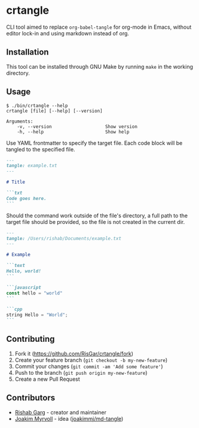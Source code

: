 # crtangle

CLI tool aimed to replace `org-babel-tangle` for org-mode in Emacs, without editor lock-in and using markdown instead of org.

## Installation

This tool can be installed through GNU Make by running `make` in the working directory.

## Usage

```console
$ ./bin/crtangle --help
crtangle [file] [--help] [--version]

Arguments:
    -v, --version                    Show version
    -h, --help                       Show help
```

Use YAML frontmatter to specify the target file. Each code block will be tangled to the specified file.

````markdown
---
tangle: example.txt
---

# Title

```txt
Code goes here.
```
````

Should the command work outside of the file's directory, a full path to the target file should be provided, so the file is not created in the current dir.

````markdown
---
tangle: /Users/rishab/Documents/example.txt
---

# Example

```text
Hello, world!
```

```javascript
const hello = "world"
```

```cpp
string Hello = "World";
```
````

## Contributing

1. Fork it (<https://github.com/RisGar/crtangle/fork>)
2. Create your feature branch (`git checkout -b my-new-feature`)
3. Commit your changes (`git commit -am 'Add some feature'`)
4. Push to the branch (`git push origin my-new-feature`)
5. Create a new Pull Request

## Contributors

- [Rishab Garg](https://github.com/RisGar) - creator and maintainer
- [Joakim Myrvoll](https://github.com/joakimmj) - idea ([joakimmj/md-tangle](https://github.com/joakimmj/md-tangle))
